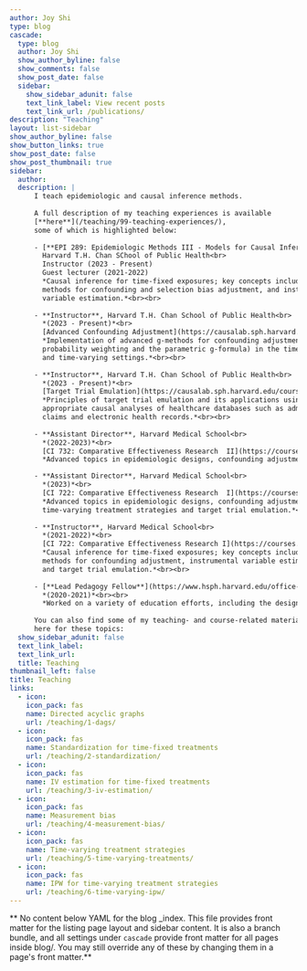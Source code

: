 ```yaml
---
author: Joy Shi
type: blog
cascade:
  type: blog
  author: Joy Shi
  show_author_byline: false
  show_comments: false
  show_post_date: false
  sidebar:
    show_sidebar_adunit: false
    text_link_label: View recent posts
    text_link_url: /publications/
description: "Teaching"
layout: list-sidebar
show_author_byline: false
show_button_links: true
show_post_date: false
show_post_thumbnail: true
sidebar:
  author: 
  description: |
      I teach epidemiologic and causal inference methods. 
      
      A full description of my teaching experiences is available 
      [**here**](/teaching/99-teaching-experiences/), 
      some of which is highlighted below:
      
      - [**EPI 289: Epidemiologic Methods III - Models for Causal Inference**](https://courses.my.harvard.edu/psp/courses/EMPLOYEE/EMPL/h/?tab=HU_CLASS_SEARCH&SearchReqJSON=%7B%22ExcludeBracketed%22%3Atrue%2C%22PageNumber%22%3A1%2C%22PageSize%22%3A%22%22%2C%22SortOrder%22%3A%5B%22IS_SCL_SUBJ_CAT%22%5D%2C%22Facets%22%3A%5B%5D%2C%22Category%22%3A%22HU_SCL_SCHEDULED_BRACKETED_COURSES%22%2C%22SearchPropertiesInResults%22%3Atrue%2C%22FacetsInResults%22%3Atrue%2C%22SaveRecent%22%3Atrue%2C%22TopN%22%3A%22%22%2C%22SearchText%22%3A%22epi289%20%28HU_UNITS_MIN%3A%3E%3D2.5%29%22%2C%22DeepLink%22%3Afalse%7D)<br>
        Harvard T.H. Chan SChool of Public Health<br>
        Instructor (2023 - Present)
        Guest lecturer (2021-2022)
        *Causal inference for time-fixed exposures; key concepts include bias, 
        methods for confounding and selection bias adjustment, and instrumental 
        variable estimation.*<br><br>
 
      - **Instructor**, Harvard T.H. Chan School of Public Health<br>
        *(2023 - Present)*<br>
        [Advanced Confounding Adjustment](https://causalab.sph.harvard.edu/courses/)<br>
        *Implementation of advanced g-methods for confounding adjustment (inverse 
        probability weighting and the parametric g-formula) in the time-fixed
        and time-varying settings.*<br><br>
 
      - **Instructor**, Harvard T.H. Chan School of Public Health<br>
        *(2023 - Present)*<br>
        [Target Trial Emulation](https://causalab.sph.harvard.edu/courses/)<br>
        *Principles of target trial emulation and its applications using
        appropriate causal analyses of healthcare databases such as administrative
        claims and electronic health records.*<br><br>
        
      - **Assistant Director**, Harvard Medical School<br>
        *(2022-2023)*<br>
        [CI 732: Comparative Effectiveness Research  II](https://courses.my.harvard.edu/psp/courses/EMPLOYEE/EMPL/h/?tab=HU_CLASS_SEARCH&SearchReqJSON=%7B%22ExcludeBracketed%22%3Atrue%2C%22SaveRecent%22%3Atrue%2C%22Facets%22%3A%5B%5D%2C%22PageNumber%22%3A1%2C%22SortOrder%22%3A%5B%22SCORE%22%5D%2C%22TopN%22%3A%22%22%2C%22PageSize%22%3A%22%22%2C%22SearchText%22%3A%22CI732%22%7D)<br>
        *Advanced topics in epidemiologic designs, confounding adjustment for time-varying treatment strategies and target trial emulation.*<br><br>     

      - **Assistant Director**, Harvard Medical School<br>
        *(2023)*<br>
        [CI 722: Comparative Effectiveness Research  I](https://courses.my.harvard.edu/psp/courses/EMPLOYEE/EMPL/h/?tab=HU_CLASS_SEARCH&SearchReqJSON=%7B%22ExcludeBracketed%22%3Atrue%2C%22PageNumber%22%3A1%2C%22PageSize%22%3A%22%22%2C%22SortOrder%22%3A%5B%22SCORE%22%5D%2C%22Facets%22%3A%5B%5D%2C%22Category%22%3A%22HU_SCL_SCHEDULED_BRACKETED_COURSES%22%2C%22SearchPropertiesInResults%22%3Atrue%2C%22FacetsInResults%22%3Atrue%2C%22SaveRecent%22%3Atrue%2C%22TopN%22%3A%22%22%2C%22SearchText%22%3A%22CI722%22%2C%22DeepLink%22%3Afalse%7D)<br>
        *Advanced topics in epidemiologic designs, confounding adjustment for 
        time-varying treatment strategies and target trial emulation.*<br><br>  
        
      - **Instructor**, Harvard Medical School<br>
        *(2021-2022)*<br>
        [CI 722: Comparative Effectiveness Research I](https://courses.my.harvard.edu/psp/courses/EMPLOYEE/EMPL/h/?tab=HU_CLASS_SEARCH&SearchReqJSON=%7B%22ExcludeBracketed%22%3Atrue%2C%22PageNumber%22%3A1%2C%22PageSize%22%3A%22%22%2C%22SortOrder%22%3A%5B%22IS_SCL_SUBJ_CAT%22%5D%2C%22Facets%22%3A%5B%5D%2C%22Category%22%3A%22HU_SCL_SCHEDULED_BRACKETED_COURSES%22%2C%22SearchPropertiesInResults%22%3Atrue%2C%22FacetsInResults%22%3Atrue%2C%22SaveRecent%22%3Atrue%2C%22TopN%22%3A%22%22%2C%22SearchText%22%3A%22CI%20722%20Spring%22%2C%22DeepLink%22%3Afalse%7D)<br><br>
        *Causal inference for time-fixed exposures; key concepts include bias, 
        methods for confounding adjustment, instrumental variable estimation, 
        and target trial emulation.*<br><br>
     
      - [**Lead Pedagogy Fellow**](https://www.hsph.harvard.edu/office-of-education/pedagogy-fellows/), Harvard T.H. Chan School of Public Health<br>
        *(2020-2021)*<br><br>
        *Worked on a variety of education efforts, including the design or redesign of courses,  organizing and leading teaching workshops, and providing ongoing support for teaching fellows.*<br><br>
      
      You can also find some of my teaching- and course-related materials posted
      here for these topics: 
  show_sidebar_adunit: false
  text_link_label: 
  text_link_url: 
  title: Teaching
thumbnail_left: false
title: Teaching
links:
  - icon: 
    icon_pack: fas
    name: Directed acyclic graphs
    url: /teaching/1-dags/
  - icon: 
    icon_pack: fas
    name: Standardization for time-fixed treatments
    url: /teaching/2-standardization/
  - icon: 
    icon_pack: fas
    name: IV estimation for time-fixed treatments
    url: /teaching/3-iv-estimation/
  - icon:  
    icon_pack: fas
    name: Measurement bias
    url: /teaching/4-measurement-bias/  
  - icon:  
    icon_pack: fas
    name: Time-varying treatment strategies
    url: /teaching/5-time-varying-treatments/   
  - icon:  
    icon_pack: fas
    name: IPW for time-varying treatment strategies
    url: /teaching/6-time-varying-ipw/     
---
```


** No content below YAML for the blog _index. This file provides front matter for the listing page layout and sidebar content. It is also a branch bundle, and all settings under `cascade` provide front matter for all pages inside blog/. You may still override any of these by changing them in a page's front matter.**
